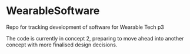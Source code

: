 # WearableSoftware
Repo for tracking development of software for Wearable Tech p3

The code is currently in concept 2, preparing to move ahead into another concept with more finalised design decisions. 
